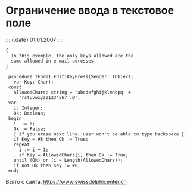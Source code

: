 Ограничение ввода в текстовое поле
==================================

::: {.date}
01.01.2007
:::

    { 
      In this exemple, the only keys allowed are the 
      same allowed in e-mail adresses. 
    }
     
     procedure TForm1.Edit1KeyPress(Sender: TObject;
       var Key: Char);
     const
       AllowedChars: string = 'abcdefghijklmnopq' +
         'rstuvwxyz01234567_.@';
     var
       i: Integer;
       Ok: Boolean;
     begin
       i  := 0;
       Ok := False;
       { If you erase next line, user won't be able to type backspace }
       if Key = #8 then Ok := True;
       repeat
         i := i + 1;
         if Key = AllowedChars[i] then Ok := True;
       until (Ok) or (i = Length(AllowedChars));
       if not Ok then Key := #0;
     end;

Взято с сайта: <https://www.swissdelphicenter.ch>
